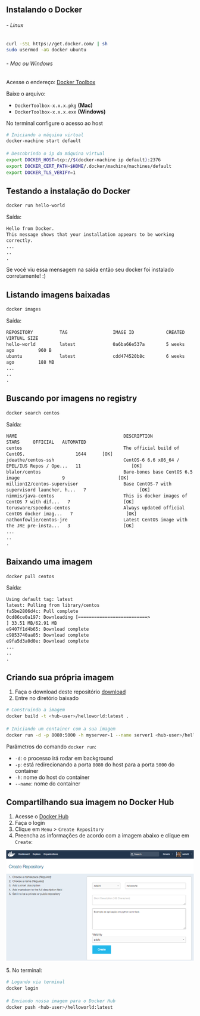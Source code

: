 ## Instalando o Docker

###### - Linux

```sh
curl -sSL https://get.docker.com/ | sh
sudo usermod -aG docker ubuntu
```

###### - Mac ou Windows

Acesse o endereço: [Docker Toolbox](https://github.com/docker/toolbox/releases/latest)

Baixe o arquivo:

- `DockerToolbox-x.x.x.pkg` **(Mac)**
- `DockerToolbox-x.x.x.exe` **(Windows)**

No terminal configure o acesso ao host

```sh
# Iniciando a máquina virtual
docker-machine start default

# Descobrindo o ip da máquina virtual
export DOCKER_HOST=tcp://$(docker-machine ip default):2376
export DOCKER_CERT_PATH=$HOME/.docker/machine/machines/default
export DOCKER_TLS_VERIFY=1
```

## Testando a instalação do Docker

```sh
docker run hello-world
```

Saída:

```
Hello from Docker.
This message shows that your installation appears to be working correctly.
...
..
.
```

Se você viu essa mensagem na saída então seu docker foi instalado corretamente! :)

## Listando imagens baixadas

```sh
docker images
```

Saída:

```
REPOSITORY          TAG                 IMAGE ID            CREATED             VIRTUAL SIZE
hello-world         latest              0a6ba66e537a        5 weeks ago         960 B
ubuntu              latest              cdd474520b8c        6 weeks ago         188 MB
...
..
.
```


## Buscando por imagens no registry

```sh
docker search centos
```

Saída:

```
NAME                                        DESCRIPTION                                     STARS     OFFICIAL   AUTOMATED
centos                                      The official build of CentOS.                   1644      [OK]
jdeathe/centos-ssh                          CentOS-6 6.6 x86_64 / EPEL/IUS Repos / Ope...   11                   [OK]
blalor/centos                               Bare-bones base CentOS 6.5 image                9                    [OK]
million12/centos-supervisor                 Base CentOS-7 with supervisord launcher, h...   7                    [OK]
nimmis/java-centos                          This is docker images of CentOS 7 with dif...   7                    [OK]
torusware/speedus-centos                    Always updated official CentOS docker imag...   7                    [OK]
nathonfowlie/centos-jre                     Latest CentOS image with the JRE pre-insta...   3                    [OK]
...
..
.
```

## Baixando uma imagem

```sh
docker pull centos
```

Saída:

```
Using default tag: latest
latest: Pulling from library/centos
fa5be2806d4c: Pull complete
0cd86ce0a197: Downloading [==========================>                        ] 33.51 MB/62.91 MB
e9407f1d4b65: Download complete
c9853740aa05: Download complete
e9fa5d3a0d0e: Download complete
...
..
.
```

## Criando sua própria imagem

1. Faça o download deste repositório [download](https://github.com/netoht/docker-helloworld/archive/master.zip)
1. Entre no diretório baixado

```sh
# Construindo a imagem
docker build -t <hub-user>/helloworld:latest .

# Iniciando um container com a sua imagem
docker run -d -p 8080:5000 -h myserver-1 --name server1 <hub-user>/helloworld:latest
```

Parâmetros do comando `docker run`:

- `-d`: o processo irá rodar em background
- `-p`: está redirecionando a porta `8080` do host para a porta `5000` do container
- `-h`: nome do host do container
- `--name`: nome do container

## Compartilhando sua imagem no Docker Hub

1. Acesse o [Docker Hub](http://hub.docker.com)
2. Faça o login
3. Clique em `Menu` > `Create Repository`
4. Preencha as informações de acordo com a imagem abaixo e clique em `Create`:

![Criando repositório](images/create-repository.png)

5\. No terminal:

```sh
# Logando via terminal
docker login

# Enviando nossa imagem para o Docker Hub
docker push <hub-user>/helloworld:latest 
```